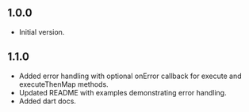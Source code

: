 ## 1.0.0

- Initial version.

## 1.1.0

- Added error handling with optional onError callback for execute and executeThenMap methods.
- Updated README with examples demonstrating error handling.
- Added dart docs.
